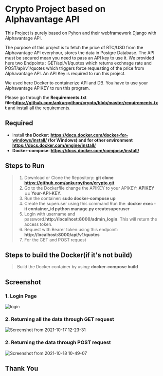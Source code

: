 # Crypto Project based on Alphavantage API

This Project is purely based on Pyhon and their webframework Django with Alphavantage API.

The purpose of this project is to fetch the price of BTC/USD from the Alphavantage API everyhour, stores the data in Postgre Database.
The API must be secured mean you need to pass an API key to use it. We provided here two Endpoints : GET/api/v1/quotes which returns exchnage rate and POST/api/v1/quotes which triggers force requesting of the price from Alphavantage API. An API Key is required to run this project.

We used here Docker to containerize API and DB. You have to use your Alphavantage APIKEY to run this program.

Please go through the **Requirements.txt file:https://github.com/ankurpython/crypto/blob/master/requirements.txt** and install all the requirements.

## Required

* Install **the Docker:** **https://docs.docker.com/docker-for-windows/install/ (for Windows) and for other environment https://docs.docker.com/engine/install/**
* **Docker-compose: https://docs.docker.com/compose/install/**

## Steps to Run 
> 1. Download or Clone the Repository:    **git clone https://github.com/ankurpython/crypto.git**
> 2. Go to the Dockerfile change the APIKEY to your APIKEY:    **APIKEY == Your-API-KEY.**
> 3. Run the container: **sudo docker-compose up**
> 4. Create the superuser using this command Run the: **docker exec -it container_id python manage.py createsuperuser**
> 5. Login with username and password.**http://localhost:8000/admin_login**. This will return the access token.
> 6. Request with Bearer token using this endpoint: **http://localhost:8000/api/v1/quotes**
> 7. For the GET and POST request 

## Steps to build the Docker(if it's not build)
>  Build the Docker container by using:   **docker-compose build**

## Screenshot

### 1. **Login Page**

![login](https://user-images.githubusercontent.com/48859058/137621082-f8131c79-652f-4748-8e3b-675e3ec6b46c.png)



### 2. **Returning all the data through GET request**

![Screenshot from 2021-10-17 12-23-31](https://user-images.githubusercontent.com/48859058/137621357-63d1bc26-e300-4e31-9cda-8c17dd44227b.png)


### 2. **Returning the data through POST request**

![Screenshot from 2021-10-18 10-49-07](https://user-images.githubusercontent.com/48859058/137682291-f660860a-f4e0-45f7-a100-8a8188c285a4.png)



## Thank You


